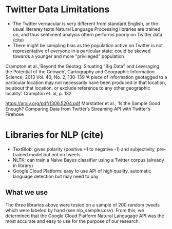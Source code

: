 # Twitter Data Limitations
* The Twitter vernacular is very different from standard English, or the usual literarey texts Natural Language Processing libraries are trained on, 
and thus sentiment analysis oftern performs poorly on Twitter data (cite)
* There might be sampling bias as the population active on Twitter is not representative of everyone in a particular state: could be skewed towards a younger and more "privileged" population

Crampton et al.,‘Beyond the Geotag: Situating “Big Data” and Leveraging the Potential of the Geoweb’, Cartography and Geographic Information Science, 2013 Vol. 40, No. 2, 130-139 
‘A piece of information geotagged to a particular location may not necessarily have been produced in that location, be about that location, or exclude reference to any other geographic locality’. Crampton et. al, p. 132

https://arxiv.org/pdf/1306.5204.pdf
Morstatter et al., ‘Is the Sample Good Enough? Comparing Data from Twitter’s Streaming API with Twitter’s Firehose


# Libraries for NLP (cite)
* TextBlob: gives polarity (positive +1 to negative -1) and subjectivity, pre-trained model but not on tweets
* NLTK: can train a Naive Bayes classifier using a Twitter corpus (already in library)
* Google Cloud Platform: easy to use API of high quality, automatic language detection but may need to pay

## What we use
The three libraries above were tested on a sample of 200 random tweets which were labeled by hand (see nlp_samples.csv). From this, we determined that the Google Cloud Platform Natural Langugage API was the most accurate and easy to use for the purpose of our research.
